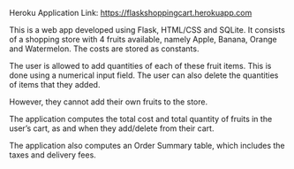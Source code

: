 Heroku Application Link: https://flaskshoppingcart.herokuapp.com

This is a web app developed using Flask, HTML/CSS and SQLite. 
It consists of a shopping store with 4 fruits available, namely Apple, Banana, Orange and Watermelon. The costs are stored as constants. 

The user is allowed to add quantities of each of these fruit items. This is done using a numerical input field. The user can also delete the quantities of items that they added.

However, they cannot add their own fruits to the store. 

The application computes the total cost and total quantity of fruits in the user’s cart, as and when they add/delete from their cart.

The application also computes an Order Summary table, which includes the taxes and delivery fees. 
